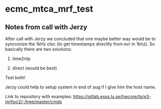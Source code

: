 # ecmc_mtca_mrf_test

## Notes from call with Jerzy
After call with Jerzy we concluded that one maybe better way would be to syncronize the 1kHz cloc (to get timestamps directlly from evr in 1khz).
So basically there are two solutions:

1. time2ntp 

2. direct (would be best)

Test both!

Jerzy could help to setup system in end of aug if I give him the host name.

Link to repository with examples:
https://gitlab.esss.lu.se/hwcore/ts/e3-mrfioc2/-/tree/master/cmds

